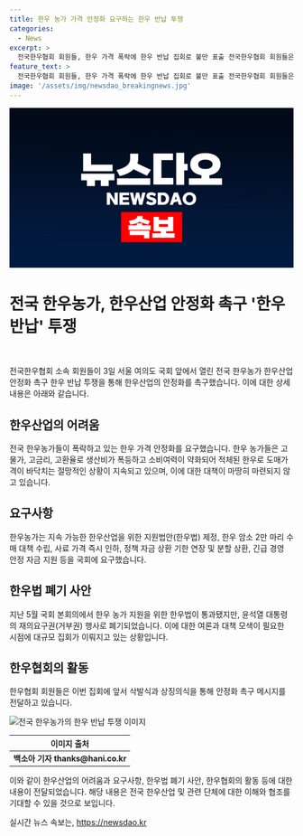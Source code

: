 ```yaml
---
title: 한우 농가 가격 안정화 요구하는 한우 반납 투쟁
categories:
  - News
excerpt: >
  전국한우협회 회원들, 한우 가격 폭락에 한우 반납 집회로 불만 표출 전국한우협회 회원들은 서울 국회 앞에서 한우 반납 집회를 열고, 한우산업 안정화를 요구했다. 한우 가격 폭락에 대한 어려움을 호소하며 한우법 제정과 긴급 대책을 촉구했다. 더불어 한우 모형을 국회에 전달하려다 막혔으며, 한우산업을 위한 다양한 지원 조치를 요구했다. 또한, 지속 가능한 한우산업을 위한 법 제정과 긴급 경영 안정 자금 등을 촉구했다.
feature_text: >
  전국한우협회 회원들, 한우 가격 폭락에 한우 반납 집회로 불만 표출 전국한우협회 회원들은 서울 국회 앞에서 한우 반납 집회를 열고, 한우산업 안정화를 요구했다. 한우 가격 폭락에 대한 어려움을 호소하며 한우법 제정과 긴급 대책을 촉구했다. 더불어 한우 모형을 국회에 전달하려다 막혔으며, 한우산업을 위한 다양한 지원 조치를 요구했다. 또한, 지속 가능한 한우산업을 위한 법 제정과 긴급 경영 안정 자금 등을 촉구했다.
image: '/assets/img/newsdao_breakingnews.jpg'
---
```


<p><img src="/assets/img/newsdao_breakingnews.jpg" alt="flaretime 속보" /></p>

<h1 data-ke-size="size32">전국 한우농가, 한우산업 안정화 촉구 '한우 반납' 투쟁</h1>

<p data-ke-size="size16">&nbsp;</p>

<p>전국한우협회 소속 회원들이 3일 서울 여의도 국회 앞에서 열린 전국 한우농가 한우산업 안정화 촉구 한우 반납 투쟁을 통해 한우산업의 안정화를 촉구했습니다. 이에 대한 상세 내용은 아래와 같습니다.</p>

<h2 data-ke-size="size26">한우산업의 어려움</h2>

<p data-ke-size="size16">전국 한우농가들이 폭락하고 있는 한우 가격 안정화를 요구했습니다. 한우 농가들은 고물가, 고금리, 고환율로 생산비가 폭등하고 소비여력이 약화되어 적체된 한우로 도매가격이 바닥치는 절망적인 상황이 지속되고 있으며, 이에 대한 대책이 마땅히 마련되지 않고 있습니다.</p>

<h2 data-ke-size="size26">요구사항</h2>

<p data-ke-size="size16">한우농가는 지속 가능한 한우산업을 위한 지원법안(한우법) 제정, 한우 암소 2만 마리 수매 대책 수립, 사료 가격 즉시 인하, 정책 자금 상환 기한 연장 및 분할 상환, 긴급 경영 안정 자금 지원 등을 국회에 요구했습니다.</p>

<h2 data-ke-size="size26">한우법 폐기 사안</h2>

<p data-ke-size="size16">지난 5월 국회 본회의에서 한우 농가 지원을 위한 한우법이 통과됐지만, 윤석열 대통령의 재의요구권(거부권) 행사로 폐기되었습니다. 이에 대한 여론과 대책 모색이 필요한 시점에 대규모 집회가 이뤄지고 있는 상황입니다.</p>

<h2 data-ke-size="size26">한우협회의 활동</h2>

<p data-ke-size="size16">한우협회 회원들은 이번 집회에 앞서 삭발식과 상징의식을 통해 안정화 촉구 메시지를 전달하고 있습니다.</p>

<p><img src="https://www.hani.co.kr/arti/society/environment/998328.html" alt="전국 한우농가의 한우 반납 투쟁 이미지"></p>

<table>
<thead>
<tr>
<th style="text-align: center; height: 17px;"><b>이미지 출처</b></th>
</tr>
</thead>
<tbody>
<tr>
<td style="text-align: center; height: 17px;"><b>백소아 기자 thanks@hani.co.kr</b></td>
</tr>
</tbody>
</table>

<p>이와 같이 한우산업의 어려움과 요구사항, 한우법 폐기 사안, 한우협회의 활동 등에 대한 내용이 전달되었습니다. 해당 내용은 전국 한우산업 및 관련 단체에 대한 이해와 협조를 기대할 수 있을 것으로 보입니다.</p>
실시간 뉴스 속보는, <a href="https://newsdao.kr" rel="dofollow">https://newsdao.kr</a>


